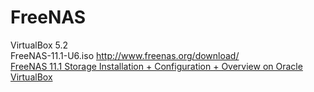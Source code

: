 # FreeNAS

VirtualBox 5.2  
FreeNAS-11.1-U6.iso http://www.freenas.org/download/  
[FreeNAS 11.1 Storage Installation + Configuration + Overview on Oracle VirtualBox](https://www.youtube.com/watch?v=TQaTz6HhlEc&t=188s)
